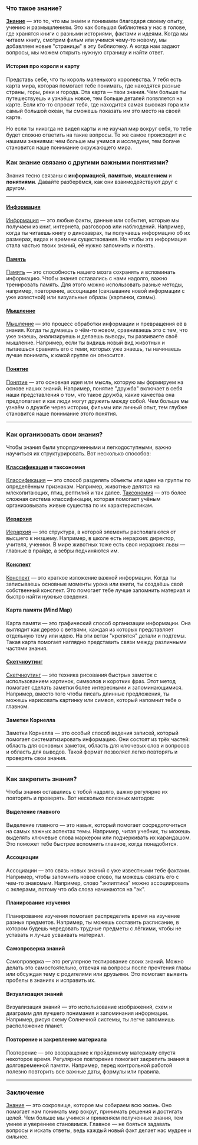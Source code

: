 ### Что такое знание?

**[Знание](Знание.md)** — это то, что мы знаем и понимаем благодаря своему опыту, учению и размышлениям. Это как большая библиотека у нас в голове, где хранятся книги с разными историями, фактами и идеями. Когда мы читаем книгу, смотрим фильм или учимся чему-то новому, мы добавляем новые "страницы" в эту библиотеку. А когда нам задают вопросы, мы можем открыть нужную страницу и найти ответ.

#### История про короля и карту

Представь себе, что ты король маленького королевства. У тебя есть карта мира, которая помогает тебе понимать, где находятся разные страны, горы, реки и города. Эта карта — твои знания. Чем больше ты путешествуешь и узнаёшь новое, тем больше деталей появляется на карте. Если кто-то спросит тебя, где находится самая высокая гора или самый большой океан, ты сможешь показать им это место на своей карте.

Но если ты никогда не видел карты и не изучал мир вокруг себя, то тебе будет сложно ответить на такие вопросы. То же самое происходит и с нашими знаниями: чем больше мы учимся и исследуем, тем богаче становится наше понимание окружающего мира.

### Как знание связано с другими важными понятиями?

Знания тесно связаны с **информацией**, **памятью**, **мышлением** и **понятиями**. Давайте разберёмся, как они взаимодействуют друг с другом.

---

#### [Информация](Информация.md)
[Информация](Информация.md) — это любые факты, данные или события, которые мы получаем из книг, интернета, разговоров или наблюдений. Например, когда ты читаешь книгу о динозаврах, ты получаешь информацию об их размерах, видах и времени существования. Но чтобы эта информация стала частью твоих знаний, её нужно запомнить и понять.

#### [Память](Память.md)
[Память](Память.md) — это способность нашего мозга сохранять и вспоминать информацию. Чтобы знания оставались с нами надолго, важно тренировать память. Для этого можно использовать разные методы, например, повторение, ассоциации (связывание новой информации с уже известной) или визуальные образы (картинки, схемы).

#### [Мышление](Мышление.md)
[Мышление](Мышление.md) — это процесс обработки информации и превращения её в знания. Когда ты думаешь о чём-то новом, сравниваешь это с тем, что уже знаешь, анализируешь и делаешь выводы, ты развиваете своё мышление. Например, если ты видишь новый вид животных и пытаешься сравнить его с теми, которых уже знаешь, ты начинаешь лучше понимать, к какой группе он относится.

#### [Понятие](Понятие.md)
[Понятие](Понятие.md) — это основная идея или мысль, которую мы формируем на основе наших знаний. Например, понятие "дружба" включает в себя наши представления о том, что такое дружба, какие качества она предполагает и как люди могут дружить между собой. Чем больше мы узнаём о дружбе через истории, фильмы или личный опыт, тем глубже становится наше понимание этого понятия.

---

### Как организовать свои знания?

Чтобы знания были упорядоченными и легкодоступными, важно научиться их структурировать. Вот несколько способов:

#### [Классификация](Классификация.md) и таксономия
[Классификация](Классификация.md) — это способ разделять объекты или идеи на группы по определённым признакам. Например, животные делятся на млекопитающих, птиц, рептилий и так далее. [Таксономия](Таксономия.md) — это более сложная система классификации, которая помогает учёным организовывать живые существа по их характеристикам.

#### [Иерархия](Иерархия.md)
[Иерархия](Иерархия.md) — это структура, в которой элементы располагаются от высшего к низшему. Например, в школе есть иерархия: директор, учителя, ученики. В мире животных тоже есть своя иерархия: львы — главные в прайде, а зебры подчиняются им.

#### [Конспект](Конспект.md)
[Конспект](Конспект.md) — это краткое изложение важной информации. Когда ты записываешь основные моменты урока или книги, ты создаёшь свой собственный конспект. Это помогает тебе лучше запомнить материал и быстро найти нужные сведения.

#### Карта памяти (Mind Map)
Карта памяти — это графический способ организации информации. Она выглядит как дерево с ветвями, каждая из которых представляет отдельную тему или идею. На эти ветви "крепятся" детали и подтемы. Такая карта помогает наглядно представить связи между различными частями знания.

#### [Скетчноутинг](Скетчноутинг.md)
[Скетчноутинг](Скетчноутинг.md) — это техника рисования быстрых заметок с использованием картинок, символов и коротких фраз. Этот метод помогает сделать заметки более интересными и запоминающимися. Например, вместо того чтобы писать длинные предложения, ты можешь нарисовать картинку или символ, который напомнит тебе о главном.

#### Заметки Корнелла
Заметки Корнелла — это особый способ ведения записей, который помогает систематизировать информацию. Они состоят из трёх частей: область для основных заметок, область для ключевых слов и вопросов и область для выводов. Такой формат позволяет легко повторять и проверять свои знания.

---

### Как закрепить знания?

Чтобы знания оставались с тобой надолго, важно регулярно их повторять и проверять. Вот несколько полезных методов:

#### Выделение главного
Выделение главного — это навык, который помогает сосредоточиться на самых важных аспектах темы. Например, читая учебник, ты можешь выделять ключевые слова маркером или подчеркивать их карандашом. Это поможет тебе быстрее вспомнить главное, когда понадобится.

#### Ассоциации
Ассоциации — это связь новых знаний с уже известными тебе фактами. Например, чтобы запомнить новое слово, ты можешь связать его с чем-то знакомым. Например, слово "эклиптика" можно ассоциировать с эклерами, потому что оба слова начинаются на "эк".

#### Планирование изучения
Планирование изучения помогает распределить время на изучение разных предметов. Например, ты можешь составить расписание, в котором будешь чередовать трудные предметы с лёгкими, чтобы не уставать и лучше усваивать материал.

#### Самопроверка знаний
Самопроверка — это регулярное тестирование своих знаний. Можно делать это самостоятельно, отвечая на вопросы после прочтения главы или обсуждая тему с родителями или друзьями. Это помогает выявить пробелы в знаниях и исправить их.

#### Визуализация знаний
Визуализация знаний — это использование изображений, схем и диаграмм для лучшего понимания и запоминания информации. Например, рисуя схему Солнечной системы, ты легче запомнишь расположение планет.

#### Повторение и закрепление материала
Повторение — это возвращение к пройденному материалу спустя некоторое время. Регулярное повторение помогает закрепить знания в долговременной памяти. Например, перед контрольной работой полезно повторить все важные даты, формулы или правила.

---

### Заключение

[Знание](Знание.md) — это сокровище, которое мы собираем всю жизнь. Оно помогает нам понимать мир вокруг, принимать решения и достигать целей. Чем больше мы учимся и применяем полученные знания, тем умнее и увереннее становимся. Главное — не бояться задавать вопросы и искать ответы, ведь каждый новый факт делает нас мудрее и сильнее.